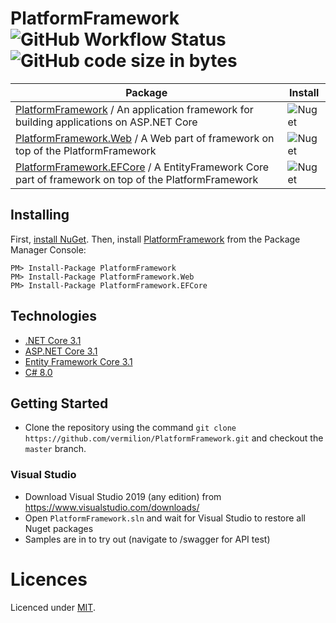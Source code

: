 # PlatformFramework ![GitHub Workflow Status](https://img.shields.io/github/workflow/status/vermilion/PlatformFramework/.NET%20Core?style=flat-square) ![GitHub code size in bytes](https://img.shields.io/github/languages/code-size/vermilion/PlatformFramework?style=flat-square)

| Package | Install |
| --- | --- |
| [PlatformFramework](https://www.nuget.org/packages/PlatformFramework) / An application framework for building applications on ASP.NET Core | ![Nuget](https://img.shields.io/nuget/v/PlatformFramework?logo=nuget&style=flat-square) |
| [PlatformFramework.Web](https://www.nuget.org/packages/PlatformFramework.Web) / A Web part of framework on top of the PlatformFramework | ![Nuget](https://img.shields.io/nuget/v/PlatformFramework.Web?logo=nuget&style=flat-square) |
| [PlatformFramework.EFCore](https://www.nuget.org/packages/PlatformFramework.EFCore) / A EntityFramework Core part of framework on top of the PlatformFramework | ![Nuget](https://img.shields.io/nuget/v/PlatformFramework.EFCore?logo=nuget&style=flat-square) |

## Installing

First, [install NuGet](https://docs.microsoft.com/nuget/guides/install-nuget). Then, install [PlatformFramework](https://www.nuget.org/packages/PlatformFramework) from the Package Manager Console:

    PM> Install-Package PlatformFramework
    PM> Install-Package PlatformFramework.Web
    PM> Install-Package PlatformFramework.EFCore

## Technologies

* [.NET Core 3.1](https://dotnet.microsoft.com/download)
* [ASP.NET Core 3.1](https://docs.microsoft.com/en-us/aspnet/core)
* [Entity Framework Core 3.1](https://docs.microsoft.com/en-us/ef/core)
* [C# 8.0](https://docs.microsoft.com/en-us/dotnet/csharp)

## Getting Started

- Clone the repository using the command `git clone https://github.com/vermilion/PlatformFramework.git` and checkout the `master` branch.

### Visual Studio

- Download Visual Studio 2019 (any edition) from https://www.visualstudio.com/downloads/
- Open `PlatformFramework.sln` and wait for Visual Studio to restore all Nuget packages
- Samples are in to try out (navigate to /swagger for API test)

# Licences

Licenced under [MIT](LICENSE).

